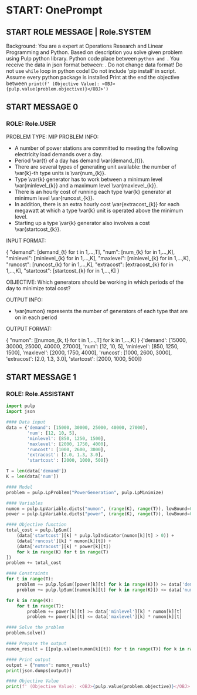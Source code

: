 # START: OnePrompt 
## START ROLE MESSAGE | Role.SYSTEM 
Background: You are a expert at Operations Research and Linear Programming and Python. Based on description you solve given problem using Pulp python library. Python code place between ```python and ```. You receive the data in json format between: <DATA></DATA>. Do not change data format! Do not use `while` loop in python code! Do not include 'pip install' in script. Assume every python package is installed Print at the end the objective between <OBJ></OBJ> `print(f' (Objective Value): <OBJ>{pulp.value(problem.objective)}</OBJ>')`  
## START MESSAGE 0 
### ROLE: Role.USER
<DESCRIPTION>
PROBLEM TYPE: MIP
PROBLEM INFO:

- A number of power stations are committed to meeting the following electricity load demands over a day.
- Period \var{t} of a day has demand \var{demand_{t}}.
- There are several types of generating unit available: the number of \var{k}-th type units is \var{num_{k}}.
- Type \var{k} generator has to work between a minimum level \var{minlevel_{k}} and a maximum level \var{maxlevel_{k}}. 
- There is an hourly cost of running each type \var{k} generator at minimum level \var{runcost_{k}}. 
- In addition, there is an extra hourly cost \var{extracost_{k}} for each megawatt at which a type \var{k} unit is operated above the minimum level. 
- Starting up a type \var{k} generator also involves a cost \var{startcost_{k}}.


INPUT FORMAT:

{
    "demand": [demand_{t} for t in 1,...,T],
    "num": [num_{k} for in 1,...,K],
    "minlevel": [minlevel_{k} for in 1,...,K],
    "maxlevel": [minlevel_{k} for in 1,...,K],
    "runcost": [runcost_{k} for in 1,...,K],
    "extracost": [extracost_{k} for in 1,...,K],
    "startcost": [startcost_{k} for in 1,...,K]
}


OBJECTIVE: Which generators should be working in which periods of the day to minimize total cost?

OUTPUT INFO:

- \var{numon} represents the number of generators of each type that are on in each period

OUTPUT FORMAT:

{
    "numon": [[numon_{k, t} for t in 1,...,T] for k in 1,...,K]
}
</DESCRIPTION>
<DATA>
{'demand': [15000, 30000, 25000, 40000, 27000], 'num': [12, 10, 5], 'minlevel': [850, 1250, 1500], 'maxlevel': [2000, 1750, 4000], 'runcost': [1000, 2600, 3000], 'extracost': [2.0, 1.3, 3.0], 'startcost': [2000, 1000, 500]}</DATA>


## START MESSAGE 1 
### ROLE: Role.ASSISTANT
```python
import pulp
import json

#### Data input
data = {'demand': [15000, 30000, 25000, 40000, 27000], 
        'num': [12, 10, 5], 
        'minlevel': [850, 1250, 1500], 
        'maxlevel': [2000, 1750, 4000], 
        'runcost': [1000, 2600, 3000], 
        'extracost': [2.0, 1.3, 3.0], 
        'startcost': [2000, 1000, 500]}

T = len(data['demand'])
K = len(data['num'])

#### Model
problem = pulp.LpProblem("PowerGeneration", pulp.LpMinimize)

#### Variables
numon = pulp.LpVariable.dicts("numon", (range(K), range(T)), lowBound=0, upBound=None, cat='Integer')
power = pulp.LpVariable.dicts("power", (range(K), range(T)), lowBound=0, upBound=None)

#### Objective function
total_cost = pulp.lpSum([
    (data['startcost'][k] * pulp.lpIndicator(numon[k][t] > 0)) + 
    (data['runcost'][k] * numon[k][t]) + 
    (data['extracost'][k] * power[k][t]) 
    for k in range(K) for t in range(T)
])
problem += total_cost

#### Constraints
for t in range(T):
    problem += pulp.lpSum([power[k][t] for k in range(K)]) >= data['demand'][t]
    problem += pulp.lpSum([numon[k][t] for k in range(K)]) <= data['num'][k]

for k in range(K):
    for t in range(T):
        problem += power[k][t] >= data['minlevel'][k] * numon[k][t]
        problem += power[k][t] <= data['maxlevel'][k] * numon[k][t]

#### Solve the problem
problem.solve()

#### Prepare the output
numon_result = [[pulp.value(numon[k][t]) for t in range(T)] for k in range(K)]

#### Print output
output = {"numon": numon_result}
print(json.dumps(output))

#### Objective Value
print(f' (Objective Value): <OBJ>{pulp.value(problem.objective)}</OBJ>')
```


